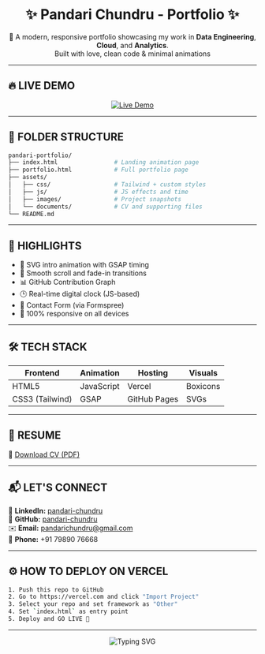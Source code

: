 <h1 align="center">✨ Pandari Chundru - Portfolio ✨</h1>

<p align="center">
  🚀 A modern, responsive portfolio showcasing my work in <strong>Data Engineering</strong>, <strong>Cloud</strong>, and <strong>Analytics</strong>.<br/>
  Built with love, clean code & minimal animations 
</p>

---

## 🔥 LIVE DEMO

<p align="center">
  <a href="https://portfolio-indol-psi-14.vercel.app/" target="_blank">
    <img src="https://img.shields.io/badge/View%20Live%20Portfolio-000000?style=for-the-badge&logo=vercel&logoColor=white" alt="Live Demo"/>
  </a>
</p>

---

## 📁 FOLDER STRUCTURE

```bash
pandari-portfolio/
├── index.html                # Landing animation page
├── portfolio.html            # Full portfolio page
├── assets/
│   ├── css/                  # Tailwind + custom styles
│   ├── js/                   # JS effects and time
│   ├── images/               # Project snapshots
│   └── documents/            # CV and supporting files
└── README.md
```

---

## 🌟 HIGHLIGHTS

- 🔭 SVG intro animation with GSAP timing
- 🎯 Smooth scroll and fade-in transitions
- 📊 GitHub Contribution Graph
- 🕒 Real-time digital clock (JS-based)
- 📩 Contact Form (via Formspree)
- 📱 100% responsive on all devices

---

## 🛠️ TECH STACK

| Frontend | Animation | Hosting | Visuals |
|----------|-----------|---------|---------|
| HTML5    | JavaScript | Vercel | Boxicons |
| CSS3 (Tailwind) | GSAP | GitHub Pages | SVGs |

---

## 📄 RESUME

📎 [Download CV (PDF)](assets/documents/Pandari%20Chundru%20CV.pdf)

---

## 📬 LET'S CONNECT

<p align="left">
  💼 <strong>LinkedIn:</strong> <a href="https://www.linkedin.com/in/pandari-chundru-200bb2205" target="_blank">pandari-chundru</a> <br>
  🧠 <strong>GitHub:</strong> <a href="https://github.com/pandarichundru" target="_blank">pandari-chundru</a> <br>
  ✉️ <strong>Email:</strong> <a href="mailto:pandarichundru@gmail.com">pandarichundru@gmail.com</a> <br>
  📱 <strong>Phone:</strong> +91 79890 76668
</p>

---

## ⚙️ HOW TO DEPLOY ON VERCEL

```bash
1. Push this repo to GitHub
2. Go to https://vercel.com and click "Import Project"
3. Select your repo and set framework as "Other"
4. Set `index.html` as entry point
5. Deploy and GO LIVE 🚀
```

---

<p align="center">
  <img src="https://readme-typing-svg.demolab.com/?lines=Thanks+for+visiting+👋;Happy+Coding+💻&font=Fira+Code&center=true&width=440&height=40&color=007ACC&vCenter=true&pause=1000" alt="Typing SVG" />
</p>

